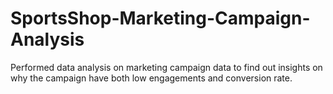 # SportsShop-Marketing-Campaign-Analysis
Performed data analysis on marketing campaign data to find out insights on why the campaign have both low engagements and conversion rate.
